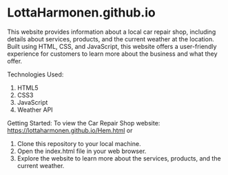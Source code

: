 # LottaHarmonen.github.io
This website provides information about a local car repair shop, including details about services, products, and the current weather at the location. Built using HTML, CSS, and JavaScript,   this website offers a user-friendly experience for customers to learn more about the business and what they offer.

Technologies Used:

1. HTML5
2. CSS3
3. JavaScript
4. Weather API
   
Getting Started:
To view the Car Repair Shop website:
https://lottaharmonen.github.io/Hem.html
or

1. Clone this repository to your local machine.
2. Open the index.html file in your web browser.
3. Explore the website to learn more about the services, products, and the current weather.
